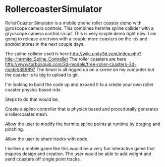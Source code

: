 RollercoasterSimulator
======================
RollerCoaster Simulator is a mobile phone roller coaster demo with gyroscope camera controls. 
This combines hermite spline collider with a gryoscope camera control srcipt. This is very simple demo right now.
I am going to release a version with a couple more coasters on the ios and android stores in the next couple days.

The spline collider used is here
http://wiki.unity3d.com/index.php?title=Hermite_Spline_Controller
The roller coasters are here
http://www.turbosquid.com/3d-models/free-roller-coasters-3d-model/388897
The beast is all rigged up on a scene on my computer but the coaster is to big to upload to git.

I'm looking to build the code up and expand it to a create your own roller coaster physics based ride. 

Steps to do that would be.

Create a spline controller that is physics based and procedurally generates a rollercoaster mesh. 

Allow the user to modify the hermite spline points at runtime by draging and pinching.

Allow the user to share tracks with code.


I beilive a mobile game like this would be a very fun interactive game that inspires design and creation. 
The user would be able to add weight and send coasters off single point tracks. 




